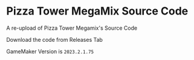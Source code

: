 # Pizza Tower MegaMix Source Code
A re-upload of Pizza Tower Megamix's Source Code

Download the code from Releases Tab

GameMaker Version is ```2023.2.1.75```
